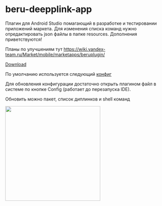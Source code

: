 # beru-deepplink-app

Плагин для Android Studio помагающий в разработке и тестировании приложений маркета.
Для изменения списка команд нужно отредактировать json файлы в папке resources. Дополнения приветствуются!


Планы по улучшениям тут https://wiki.yandex-team.ru/Market/mobile/marketapps/beruplugin/

[Download](https://github.yandex-team.ru/antonymous/beru-deepplink-app/tree/master/artefacts)

По умолчанию используется следующий [конфиг](https://github.yandex-team.ru/antonymous/beru-deepplink-app/blob/master/src/main/resources/json/config.json)

Для обновления конфигурации достаточно открыть плагином файл в системе по кнопке Config (работает до перезапуска IDE).

Обновить можно пакет, список диплинков и shell команд


<img src="https://jing.yandex-team.ru/files/antonymous/Снимок%20экрана%202020-09-27%20в%2000.29.44.png" width="300">


